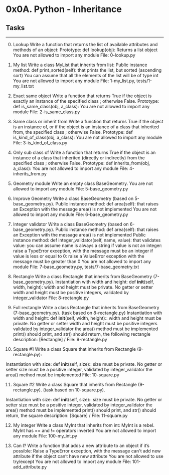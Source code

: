 # 0x0A. Python - Inheritance

##  Tasks

**************************************
0. Lookup
Write a function that returns the list of available attributes and methods of an object:
Prototype: def lookup(obj):
Returns a list object
You are not allowed to import any module
File: 0-lookup.py

1. My list
Write a class MyList that inherits from list:
Public instance method: def print_sorted(self): that prints the list, but sorted (ascending sort)
You can assume that all the elements of the list will be of type int
You are not allowed to import any module
File: 1-my_list.py, tests/1-my_list.txt

2. Exact same object
Write a function that returns True if the object is exactly an instance of the specified class ; otherwise False.
Prototype: def is_same_class(obj, a_class):
You are not allowed to import any module
File: 2-is_same_class.py

3. Same class or inherit from
Write a function that returns True if the object is an instance of, or if the object is an instance of a class that inherited from, the specified class ; otherwise False.
Prototype: def is_kind_of_class(obj, a_class):
You are not allowed to import any module
File: 3-is_kind_of_class.py

4. Only sub class of
Write a function that returns True if the object is an instance of a class that inherited (directly or indirectly) from the specified class ; otherwise False.
Prototype: def inherits_from(obj, a_class):
You are not allowed to import any module
File: 4-inherits_from.py

5. Geometry module
Write an empty class BaseGeometry.
You are not allowed to import any module
File: 5-base_geometry.py

6. Improve Geometry
Write a class BaseGeometry (based on 5-base_geometry.py).
Public instance method: def area(self): that raises an Exception with the message area() is not implemented
You are not allowed to import any module
File: 6-base_geometry.py

7. Integer validator
Write a class BaseGeometry (based on 6-base_geometry.py).
Public instance method: def area(self): that raises an Exception with the message area() is not implemented
Public instance method: def integer_validator(self, name, value): that validates value:
you can assume name is always a string
if value is not an integer: raise a TypeError exception, with the message <name> must be an integer
if value is less or equal to 0: raise a ValueError exception with the message <name> must be greater than 0
You are not allowed to import any module
File: 7-base_geometry.py, tests/7-base_geometry.txt

8. Rectangle
Write a class Rectangle that inherits from BaseGeometry (7-base_geometry.py).
Instantiation with width and height: def __init__(self, width, height):
width and height must be private. No getter or setter
width and height must be positive integers, validated by integer_validator
File: 8-rectangle.py

9. Full rectangle
Write a class Rectangle that inherits from BaseGeometry (7-base_geometry.py). (task based on 8-rectangle.py)
Instantiation with width and height: def __init__(self, width, height)::
width and height must be private. No getter or setter
width and height must be positive integers validated by integer_validator
the area() method must be implemented
print() should print, and str() should return, the following rectangle description: [Rectangle] <width>/<height>
File: 9-rectangle.py

10. Square #1
Write a class Square that inherits from Rectangle (9-rectangle.py):

Instantiation with size: def __init__(self, size)::
size must be private. No getter or setter
size must be a positive integer, validated by integer_validator
the area() method must be implemented
File: 10-square.py

11. Square #2
Write a class Square that inherits from Rectangle (9-rectangle.py). (task based on 10-square.py).

Instantiation with size: def __init__(self, size)::
size must be private. No getter or setter
size must be a positive integer, validated by integer_validator
the area() method must be implemented
print() should print, and str() should return, the square description: [Square] <width>/<height>
File: 11-square.py

12. My integer
Write a class MyInt that inherits from int:
MyInt is a rebel. MyInt has == and != operators inverted
You are not allowed to import any module
File: 100-my_int.py

13. Can I?
Write a function that adds a new attribute to an object if it’s possible:
Raise a TypeError exception, with the message can't add new attribute if the object can’t have new attribute
You are not allowed to use try/except
You are not allowed to import any module
File: 101-add_attribute.py
